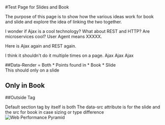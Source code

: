 #Test Page for Slides and Book

The purpose of this page is to show how the various ideas work for book
and slide and explore the idea of linking the two together.

I wonder if Ajax is a cool technology?
What about REST and HTTP?  Are microservices cool?
User Agent means XXXXX.

Here is Ajax again and REST again.

I think it shouldn't do it multiple times on a page.
Ajax Ajax Ajax

<section data-markdown data-render=both>
  ##Data-Render = Both
  * Points found in
  * Book
  * Slide
</section>

<section data-markdown data-render=slide>
  This should only on a slide
</section>

<section data-markdown data-render=book>
  <h2>Only in Book</h2>
 
</section>

##Outside Tag
<section>

   Default section tag by itself is both 
   The data-src attribute is for the slide and the src for book in case sizing or type difference
  <img data-src="/images/webperfpyramid.png" src="/images/webperfpyramid.png" alt="Web Performance Pyramid" >

</section>

			
